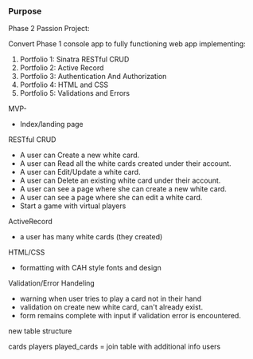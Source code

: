 
### Purpose
Phase 2 Passion Project:

Convert Phase 1 console app to fully functioning web app implementing:

1. Portfolio 1: Sinatra RESTful CRUD
2. Portfolio 2: Active Record
3. Portfolio 3: Authentication And Authorization
4. Portfolio 4: HTML and CSS
5. Portfolio 5: Validations and Errors

MVP-
- Index/landing page


RESTful CRUD
- A user can Create a new white card.
- A user can Read all the white cards created under their account.
- A user can Edit/Update a white card.
- A user can Delete an existing white card under their account.
- A user can see a page where she can create a new white card.
- A user can see a page where she can edit a white card.
- Start a game with virtual players


ActiveRecord
- a user has many white cards (they created)


HTML/CSS
- formatting with CAH style fonts and design

Validation/Error Handeling
- warning when user tries to play a card not in their hand
- validation on create new white card, can't already exist.
-   form remains complete with input if validation error is encountered.


new table structure

cards
players
played_cards = join table with additional info
users


